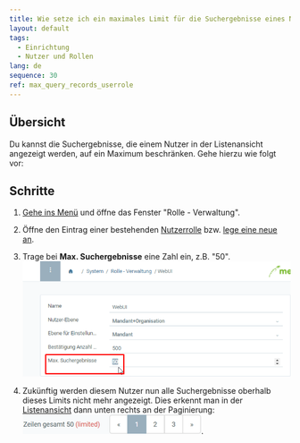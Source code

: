 ```yaml
---
title: Wie setze ich ein maximales Limit für die Suchergebnisse eines Nutzers?
layout: default
tags:
  - Einrichtung
  - Nutzer und Rollen
lang: de
sequence: 30
ref: max_query_records_userrole
---
```


## Übersicht
Du kannst die Suchergebnisse, die einem Nutzer in der Listenansicht angezeigt werden, auf ein Maximum beschränken. Gehe hierzu wie folgt vor:

## Schritte
1. [Gehe ins Menü](Menu) und öffne das Fenster "Rolle - Verwaltung".
1. Öffne den Eintrag einer bestehenden [Nutzerrolle](Menu) bzw. [lege eine neue an](NeueBenutzerrolle).
1. Trage bei **Max. Suchergebnisse** eine Zahl ein, z.B. "50".<br>
![](assets/Max.Suchergebnisse_Screenshot.png)

1. Zukünftig werden diesem Nutzer nun alle Suchergebnisse oberhalb dieses Limits nicht mehr angezeigt. Dies erkennt man in der [Listenansicht](Ansichten) dann unten rechts an der Paginierung: ![](assets/Max.Suchergebnisse_UserRole.png).
